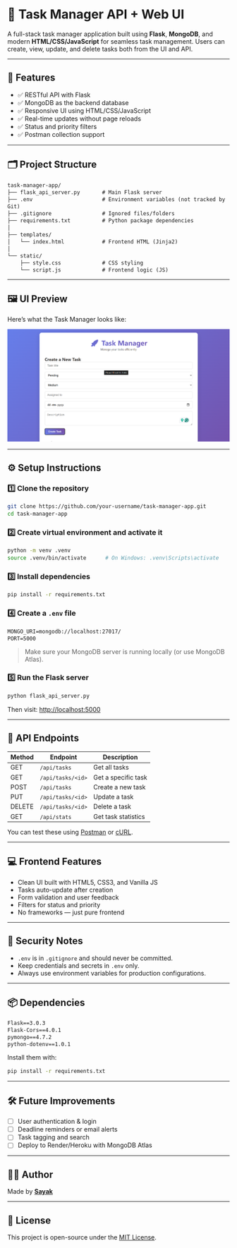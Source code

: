 # 🚀 Task Manager API + Web UI

A full-stack task manager application built using **Flask**, **MongoDB**, and modern **HTML/CSS/JavaScript** for seamless task management. Users can create, view, update, and delete tasks both from the UI and API.

---

## 🧱 Features

- ✅ RESTful API with Flask
- ✅ MongoDB as the backend database
- ✅ Responsive UI using HTML/CSS/JavaScript
- ✅ Real-time updates without page reloads
- ✅ Status and priority filters
- ✅ Postman collection support

---

## 🗂️ Project Structure

```
task-manager-app/
├── flask_api_server.py       # Main Flask server
├── .env                      # Environment variables (not tracked by Git)
├── .gitignore                # Ignored files/folders
├── requirements.txt          # Python package dependencies
│
├── templates/
│   └── index.html            # Frontend HTML (Jinja2)
│
└── static/
    ├── style.css             # CSS styling
    └── script.js             # Frontend logic (JS)
```
---

## 🖼️ UI Preview

Here’s what the Task Manager looks like:

![Task Manager UI](assets/ui.png)


---

## ⚙️ Setup Instructions

### 1️⃣ Clone the repository

```bash
git clone https://github.com/your-username/task-manager-app.git
cd task-manager-app
```

### 2️⃣ Create virtual environment and activate it

```bash
python -m venv .venv
source .venv/bin/activate      # On Windows: .venv\Scripts\activate
```

### 3️⃣ Install dependencies

```bash
pip install -r requirements.txt
```

### 4️⃣ Create a `.env` file

```env
MONGO_URI=mongodb://localhost:27017/
PORT=5000
```

> Make sure your MongoDB server is running locally (or use MongoDB Atlas).

### 5️⃣ Run the Flask server

```bash
python flask_api_server.py
```

Then visit: [http://localhost:5000](http://localhost:5000)

---

## 🧪 API Endpoints

| Method | Endpoint             | Description            |
|--------|----------------------|------------------------|
| GET    | `/api/tasks`         | Get all tasks          |
| GET    | `/api/tasks/<id>`    | Get a specific task    |
| POST   | `/api/tasks`         | Create a new task      |
| PUT    | `/api/tasks/<id>`    | Update a task          |
| DELETE | `/api/tasks/<id>`    | Delete a task          |
| GET    | `/api/stats`         | Get task statistics    |

You can test these using [Postman](https://www.postman.com/) or [cURL](https://curl.se/).

---

## 💻 Frontend Features

- Clean UI built with HTML5, CSS3, and Vanilla JS
- Tasks auto-update after creation
- Form validation and user feedback
- Filters for status and priority
- No frameworks — just pure frontend

---

## 🔐 Security Notes

- `.env` is in `.gitignore` and should never be committed.
- Keep credentials and secrets in `.env` only.
- Always use environment variables for production configurations.

---

## 📦 Dependencies

```text
Flask==3.0.3
Flask-Cors==4.0.1
pymongo==4.7.2
python-dotenv==1.0.1
```

Install them with:

```bash
pip install -r requirements.txt
```

---

## 🛠️ Future Improvements

- [ ] User authentication & login
- [ ] Deadline reminders or email alerts
- [ ] Task tagging and search
- [ ] Deploy to Render/Heroku with MongoDB Atlas

---

## 🧑‍💻 Author

Made by **[Sayak](https://github.com/reversiblewizard)**

---

## 🧾 License

This project is open-source under the [MIT License](https://opensource.org/licenses/MIT).
